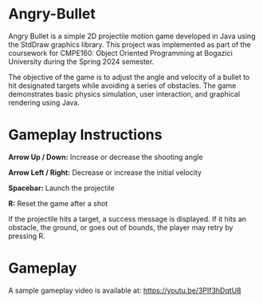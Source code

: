 # Angry-Bullet
Angry Bullet is a simple 2D projectile motion game developed in Java using the StdDraw graphics library. This project was implemented as part of the coursework for CMPE160: Object Oriented Programming at Bogazici University during the Spring 2024 semester.

The objective of the game is to adjust the angle and velocity of a bullet to hit designated targets while avoiding a series of obstacles. The game demonstrates basic physics simulation, user interaction, and graphical rendering using Java.

# Gameplay Instructions
**Arrow Up / Down:** Increase or decrease the shooting angle

**Arrow Left / Right:** Decrease or increase the initial velocity

**Spacebar:** Launch the projectile

**R:** Reset the game after a shot

If the projectile hits a target, a success message is displayed. If it hits an obstacle, the ground, or goes out of bounds, the player may retry by pressing R.

# Gameplay
A sample gameplay video is available at: https://youtu.be/3PIf3hDqtU8

